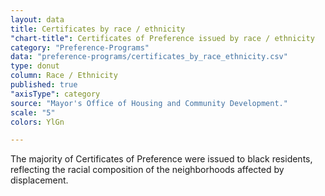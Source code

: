 ```yaml
---
layout: data
title: Certificates by race / ethnicity
"chart-title": Certificates of Preference issued by race / ethnicity
category: "Preference-Programs"
data: "preference-programs/certificates_by_race_ethnicity.csv"
type: donut
column: Race / Ethnicity
published: true
"axisType": category
source: "Mayor's Office of Housing and Community Development."
scale: "5"
colors: YlGn

---
```


The majority of Certificates of Preference were issued to black residents, reflecting the racial composition of the neighborhoods affected by displacement.